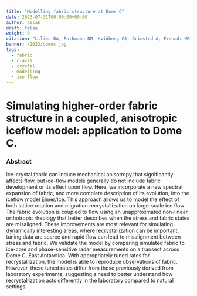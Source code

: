 ```yaml
---
title: "Modelling fabric structure at Dome C"
date: 2023-07-31T00:00:00+00:00
author: aslak
draft: false
weight: 0
citation: "Lilien DA, Rathmann NM, Hvidberg CS, Grinsted A, Ershadi MR, Drews R, Dahl-Jensen D (2023). Simulating higher-order fabric structure in a coupled, anisotropic iceflow model: application to Dome C. Journal of  Glaciology 1–20. https://doi.org/10.1017/jog.2023.78"
banner: /2023/domec.jpg
tags:
  - fabric
  - c-axis
  - crystal
  - modelling
  - ice flow
---
```

# Simulating higher-order fabric structure in a coupled, anisotropic iceflow model: application to Dome C.

<!-- more -->
### Abstract
Ice-crystal fabric can induce mechanical anisotropy that significantly affects flow, but ice-flow models generally do not include fabric development or its effect upon flow. Here, we incorporate a new spectral expansion of fabric, and more complete description of its evolution, into the iceflow model Elmer/Ice. This approach allows us to model the effect of both lattice rotation and migration recrystallization on large-scale ice flow. The fabric evolution is coupled to flow using an unapproximated non-linear orthotropic rheology that better describes when the stress and fabric states are misaligned. These improvements are most relevant for simulating dynamically interesting areas, where recrystallization can be important, tuning data are scarce and rapid flow can lead to misalignment between stress and fabric. We validate the model by comparing simulated fabric to ice-core and phase-sensitive radar measurements on a transect across Dome C, East Antarctica. With appropriately tuned rates for recrystallization, the model is able to reproduce observations of fabric. However, these tuned rates differ from those previously derived from laboratory experiments, suggesting a need to better understand how recrystallization acts differently in the laboratory compared to natural settings.